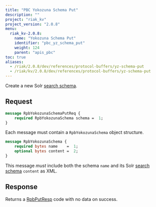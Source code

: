 ```yaml
---
title: "PBC Yokozuna Schema Put"
description: ""
project: "riak_kv"
project_version: "2.0.8"
menu:
  riak_kv-2.0.8:
    name: "Yokozuna Schema Put"
    identifier: "pbc_yz_schema_put"
    weight: 124
    parent: "apis_pbc"
toc: true
aliases:
  - /riak/2.0.8/dev/references/protocol-buffers/yz-schema-put
  - /riak/kv/2.0.8/dev/references/protocol-buffers/yz-schema-put
---
```


Create a new Solr [search schema](/riak/kv/2.0.8/developing/usage/search-schemas).

## Request

```protobuf
message RpbYokozunaSchemaPutReq {
    required RpbYokozunaSchema schema =  1;
}
```

Each message must contain a `RpbYokozunaSchema` object structure.

```protobuf
message RpbYokozunaSchema {
    required bytes name    =  1;
    optional bytes content =  2;
}
```

This message *must* include both the schema `name` and its Solr [search schema](/riak/kv/2.0.8/developing/usage/search-schemas) `content` as XML.

## Response

Returns a [RpbPutResp](/riak/kv/2.0.8/developing/api/protocol-buffers/#message-codes) code with no data on success.

